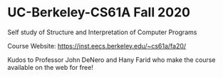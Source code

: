# UC-Berkeley-CS61A Fall 2020

Self study of Structure and Interpretation of Computer Programs

Course Website: https://inst.eecs.berkeley.edu/~cs61a/fa20/

Kudos to Professor John DeNero and Hany Farid who make the course available on the web for free!

